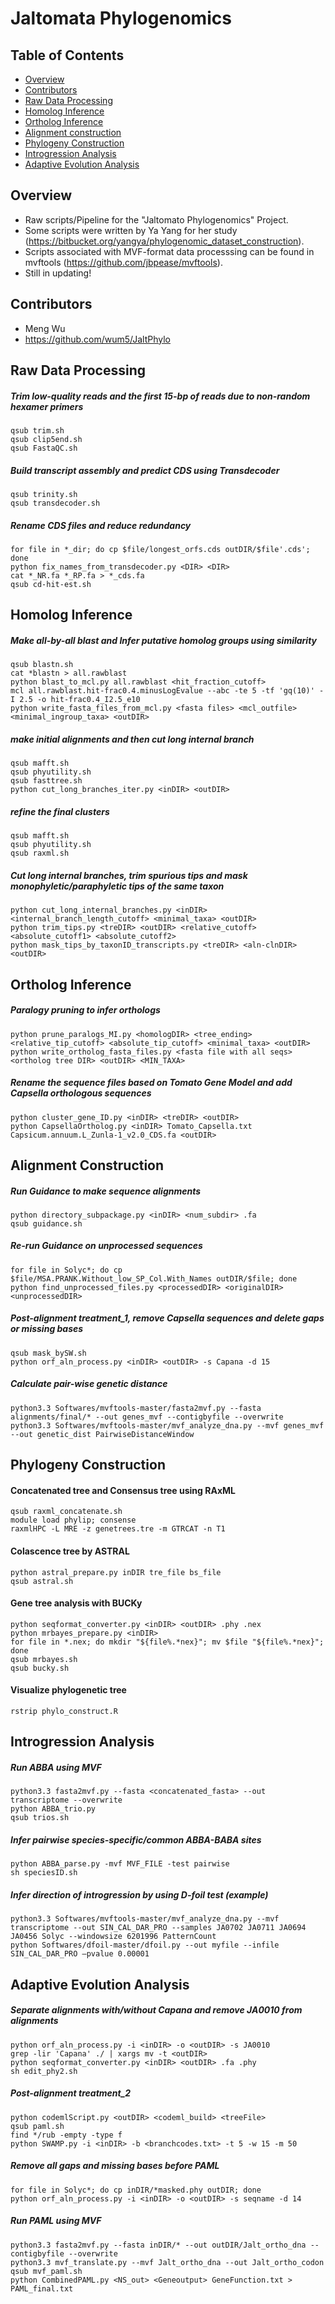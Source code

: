 # Jaltomata Phylogenomics

## Table of Contents
* [Overview](#overview)
* [Contributors](#contributors)
* [Raw Data Processing](#raw-data-processing)
* [Homolog Inference](#homolog-inference)
* [Ortholog Inference](#ortholog-inference)
* [Alignment construction](#alignment-construction)
* [Phylogeny Construction](#phylogeny-construction)
* [Introgression Analysis](#introgression-analysis)
* [Adaptive Evolution Analysis](#adaptive-evolution-analysis)

## Overview
* Raw scripts/Pipeline for the "Jaltomato Phylogenomics" Project.
* Some scripts were written by Ya Yang for her study (https://bitbucket.org/yangya/phylogenomic_dataset_construction).
* Scripts associated with MVF-format data processsing can be found in mvftools (https://github.com/jbpease/mvftools).
* Still in updating!

## Contributors 
* Meng Wu
* https://github.com/wum5/JaltPhylo

## Raw Data Processing
##### Trim low-quality reads and the first 15-bp of reads due to non-random hexamer primers
```
qsub trim.sh
qsub clip5end.sh
qsub FastaQC.sh
```
##### Build transcript assembly and predict CDS using Transdecoder
```
qsub trinity.sh
qsub transdecoder.sh
```
##### Rename CDS files and reduce redundancy
```
for file in *_dir; do cp $file/longest_orfs.cds outDIR/$file'.cds'; done
python fix_names_from_transdecoder.py <DIR> <DIR>
cat *_NR.fa *_RP.fa > *_cds.fa
qsub cd-hit-est.sh
```

## Homolog Inference
##### Make all-by-all blast and Infer putative homolog groups using similarity
```
qsub blastn.sh
cat *blastn > all.rawblast
python blast_to_mcl.py all.rawblast <hit_fraction_cutoff>
mcl all.rawblast.hit-frac0.4.minusLogEvalue --abc -te 5 -tf 'gq(10)' -I 2.5 -o hit-frac0.4_I2.5_e10
python write_fasta_files_from_mcl.py <fasta files> <mcl_outfile> <minimal_ingroup_taxa> <outDIR>
```
##### make initial alignments and then cut long internal branch
```
qsub mafft.sh
qsub phyutility.sh
qsub fasttree.sh
python cut_long_branches_iter.py <inDIR> <outDIR>
```
##### refine the final clusters
```
qsub mafft.sh
qsub phyutility.sh
qsub raxml.sh
```
##### Cut long internal branches, trim spurious tips and mask monophyletic/paraphyletic tips of the same taxon
```
python cut_long_internal_branches.py <inDIR> <internal_branch_length_cutoff> <minimal_taxa> <outDIR>
python trim_tips.py <treDIR> <outDIR> <relative_cutoff> <absolute_cutoff1> <absolute_cutoff2>
python mask_tips_by_taxonID_transcripts.py <treDIR> <aln-clnDIR> <outDIR>
```

## Ortholog Inference
##### Paralogy pruning to infer orthologs
```
python prune_paralogs_MI.py <homologDIR> <tree_ending> <relative_tip_cutoff> <absolute_tip_cutoff> <minimal_taxa> <outDIR>
python write_ortholog_fasta_files.py <fasta file with all seqs> <ortholog tree DIR> <outDIR> <MIN_TAXA>
```
##### Rename the sequence files based on Tomato Gene Model and add Capsella orthologous sequences
```
python cluster_gene_ID.py <inDIR> <treDIR> <outDIR>
python CapsellaOrtholog.py <inDIR> Tomato_Capsella.txt Capsicum.annuum.L_Zunla-1_v2.0_CDS.fa <outDIR>
```

## Alignment Construction
##### Run Guidance to make sequence alignments
```
python directory_subpackage.py <inDIR> <num_subdir> .fa
qsub guidance.sh
```
##### Re-run Guidance on unprocessed sequences
```
for file in Solyc*; do cp $file/MSA.PRANK.Without_low_SP_Col.With_Names outDIR/$file; done
python find_unprocessed_files.py <processedDIR> <originalDIR> <unprocessedDIR>
```
##### Post-alignment treatment_1, remove Capsella sequences and delete gaps or missing bases
```
qsub mask_bySW.sh
python orf_aln_process.py <inDIR> <outDIR> -s Capana -d 15
```
##### Calculate pair-wise genetic distance
```
python3.3 Softwares/mvftools-master/fasta2mvf.py --fasta alignments/final/* --out genes_mvf --contigbyfile --overwrite
python3.3 Softwares/mvftools-master/mvf_analyze_dna.py --mvf genes_mvf --out genetic_dist PairwiseDistanceWindow
```

## Phylogeny Construction
#### Concatenated tree and Consensus tree using RAxML
```
qsub raxml_concatenate.sh
module load phylip; consense
raxmlHPC -L MRE -z genetrees.tre -m GTRCAT -n T1
```
#### Colascence tree by ASTRAL
```
python astral_prepare.py inDIR tre_file bs_file
qsub astral.sh
```
#### Gene tree analysis with BUCKy
```
python seqformat_converter.py <inDIR> <outDIR> .phy .nex
python mrbayes_prepare.py <inDIR>
for file in *.nex; do mkdir "${file%.*nex}"; mv $file "${file%.*nex}"; done
qsub mrbayes.sh
qsub bucky.sh
```
#### Visualize phylogenetic tree
```
rstrip phylo_construct.R
```

## Introgression Analysis
##### Run ABBA using MVF
```
python3.3 fasta2mvf.py --fasta <concatenated_fasta> --out transcriptome --overwrite
python ABBA_trio.py
qsub trios.sh
```
##### Infer pairwise species-specific/common ABBA-BABA sites 
```
python ABBA_parse.py -mvf MVF_FILE -test pairwise
sh speciesID.sh
```
##### Infer direction of introgression by using D-foil test (example)
```
python3.3 Softwares/mvftools-master/mvf_analyze_dna.py --mvf transcriptome --out SIN_CAL_DAR_PRO --samples JA0702 JA0711 JA0694 JA0456 Solyc --windowsize 6201996 PatternCount
python Softwares/dfoil-master/dfoil.py --out myfile --infile SIN_CAL_DAR_PRO —pvalue 0.00001
```

## Adaptive Evolution Analysis
##### Separate alignments with/without Capana and remove JA0010 from alignments
```
python orf_aln_process.py -i <inDIR> -o <outDIR> -s JA0010
grep -lir 'Capana' ./ | xargs mv -t <outDIR>
python seqformat_converter.py <inDIR> <outDIR> .fa .phy
sh edit_phy2.sh
```
##### Post-alignment treatment_2
```
python codemlScript.py <outDIR> <codeml_build> <treeFile>
qsub paml.sh
find */rub -empty -type f
python SWAMP.py -i <inDIR> -b <branchcodes.txt> -t 5 -w 15 -m 50
```
##### Remove all gaps and missing bases before PAML
```
for file in Solyc*; do cp inDIR/*masked.phy outDIR; done
python orf_aln_process.py -i <inDIR> -o <outDIR> -s seqname -d 14
```
##### Run PAML using MVF
```
python3.3 fasta2mvf.py --fasta inDIR/* --out outDIR/Jalt_ortho_dna --contigbyfile --overwrite
python3.3 mvf_translate.py --mvf Jalt_ortho_dna --out Jalt_ortho_codon
qsub mvf_paml.sh
python CombinedPAML.py <NS_out> <Geneoutput> GeneFunction.txt > PAML_final.txt
```
